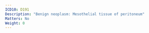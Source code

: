 ```yaml
---
ICD10: D191
Description: "Benign neoplasm: Mesothelial tissue of peritoneum"
Matters: No
Weight: 0
---
```


